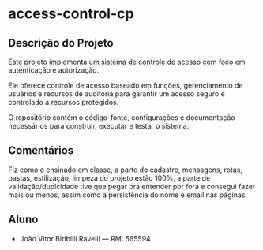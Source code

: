 # access-control-cp

## Descrição do Projeto
Este projeto implementa um sistema de controle de acesso com foco em autenticação e autorização.

Ele oferece controle de acesso baseado em funções, gerenciamento de usuários e recursos de auditoria para garantir um acesso seguro e controlado a recursos protegidos.

O repositório contém o código-fonte, configurações e documentação necessários para construir, executar e testar o sistema.

## Comentários
Fiz como o ensinado em classe, a parte do cadastro, mensagens, rotas, pastas, estilização, limpeza do projeto estão 100%, a parte de validação/duplcidade tive que pegar pra entender por fora e consegui fazer mais ou menos, assim como a persistência do nome e email nas páginas.

## Aluno
- João Vitor Biribilli Ravelli — RM: 565594

